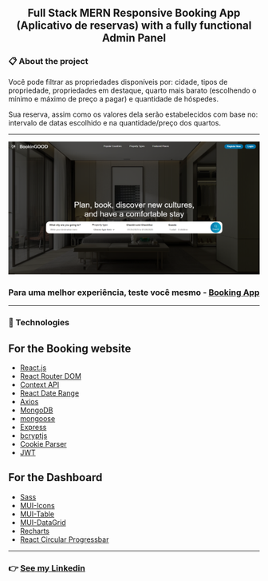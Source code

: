 <h2 align="center">Full Stack MERN Responsive Booking App (Aplicativo de reservas) with a fully functional Admin Panel</h2>

### 📋 About the project

Você pode filtrar as propriedades disponíveis por:
cidade, tipos de propriedade, propriedades em destaque,
quarto mais barato (escolhendo o mínimo e máximo de preço a pagar)
e quantidade de hóspedes.

Sua reserva, assim como os valores dela serão estabelecidos com base no:
intervalo de datas escolhido e na quantidade/preço dos quartos.

---
<div align="center" >
  <img src="./github/booking-app-photo.png" alt="photo-app">  
</div>

### Para uma melhor experiência, teste você mesmo - [Booking App](https://abms-booking-app.onrender.com/)
---
### 🚀 Technologies

 <h2> For the Booking website </h2>

- [React.js](https://reactjs.org/)
- [React Router DOM](https://www.npmjs.com/package/react-router-dom)
- [Context API](https://reactjs.org/docs/context.html)
- [React Date Range](https://www.npmjs.com/package/react-date-range)
- [Axios](https://axios-http.com/ptbr/docs/intro)
- [MongoDB](https://www.mongodb.com/cloud)
- [mongoose](https://mongoosejs.com/)
- [Express](https://expressjs.com/pt-br/)
- [bcryptjs](https://www.npmjs.com/package/bcryptjs)
- [Cookie Parser](https://www.npmjs.com/package/cookie-parser)
- [JWT](https://www.npmjs.com/package/jsonwebtoken)

<h2> For the Dashboard </h2>

- [Sass](https://sass-lang.com/)
- [MUI-Icons](https://mui.com/material-ui/material-icons/)
- [MUI-Table](https://mui.com/material-ui/react-table/)
- [MUI-DataGrid](https://mui.com/pt/x/react-data-grid/)
- [Recharts](https://recharts.org/)
- [React Circular Progressbar](https://www.npmjs.com/package/react-circular-progressbar)

---
### 👉 [See my Linkedin](https://www.linkedin.com/in/alisson-modesto-fullstack-developer/)
